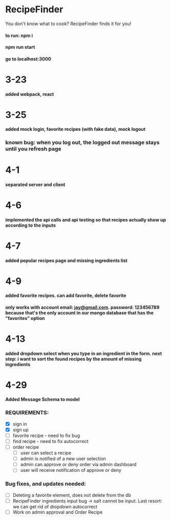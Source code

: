 # RecipeFinder
You don't know what to cook? RecipeFinder finds it for you!

#### to run: npm i ####
#### npm run start ####
#### go to localhost:3000 ####

# 3-23 # 
#### added webpack, react ####

# 3-25 #
#### added mock login, favorite recipes (with fake data), mock logout ####
### known bug: when you log out, the logged out message stays until you refresh page ###

# 4-1 #
#### separated server and client ####

# 4-6 #
#### implemented the api calls and api testing so that recipes actually show up according to the inputs ####

# 4-7 # 
#### added popular recipes page and missing ingredients list ####

# 4-9 # 
#### added favorite recipes. can add favorite, delete favorite ####
#### only works with account email: jay@gmail.com. password: 123456789 because that's the only account in our mongo database that has the "favorites" option ####

# 4-13 #
#### added dropdown select when you type in an ingredient in the form. next step: i want to sort the found recipes by the amount of missing ingredients ####

# 4-29 #
#### Added Message Schema to model
### REQUIREMENTS:
- [x] sign in
- [x] sign up
- [ ] favorite recipe - need to fix bug
- [ ] find recipe - need to fix autocorrect
- [ ] order recipe
  - [ ] user can select a recipe
  - [ ] admin is notified of a new user selection
  - [ ] admin can approve or deny order via admin dashboard
  - [ ] user will receive notification of approve or deny

### Bug fixes, and updates needed:
- [ ] Deleting a favorite element, does not delete from the db
- [ ] RecipeFinder ingredients input bug -> salt cannot be input. Last resort: we can get rid of dropdown autocorrect
- [ ] Work on admin approval and Order Recipe
